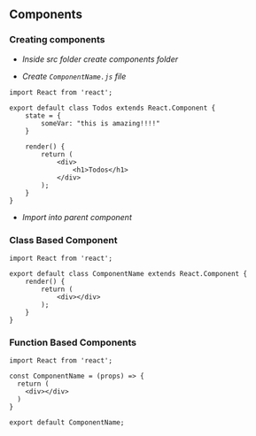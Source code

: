 ## Components

### Creating components

- *Inside src folder create components folder*

- *Create `ComponentName.js` file* 

```
import React from 'react';

export default class Todos extends React.Component {
    state = {
        someVar: "this is amazing!!!!"
    }

    render() {
        return (
            <div>
            	<h1>Todos</h1>
            </div>
        );
    }
}
```
- *Import into parent component*

### Class Based Component

```
import React from 'react';

export default class ComponentName extends React.Component {
	render() {
		return (
			<div></div>
		);
	}
}
```

### Function Based Components

```
import React from 'react';

const ComponentName = (props) => {
  return (
    <div></div>
  )
}

export default ComponentName;
```
